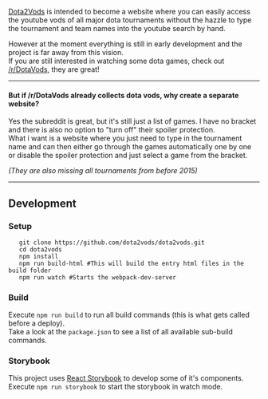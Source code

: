 [Dota2Vods](https://github.com/dota2vods/dota2vods) is intended to become a website where you can easily access the youtube vods of all major dota tournaments without the hazzle to type the tournament and team names into the youtube search by hand.

However at the moment everything is still in early development and the project is far away from this vision.  
If you are still interested in watching some dota games, check out [/r/DotaVods](https://www.reddit.com/r/DotaVods/), they are great!

--------------------------------------------------------------------------------

#### But if /r/DotaVods already collects dota vods, why create a separate website?
Yes the subreddit is great, but it's still just a list of games. I have no bracket and there is also no option to "turn off" their spoiler protection.  
What i want is a website where you just need to type in the tournament name and can then either go through the games automatically one by one or disable the spoiler protection and just select a game from the bracket.

*(They are also missing all tournaments from before 2015)*

--------------------------------------------------------------------------------

Development
-----------

### Setup
```shell
   git clone https://github.com/dota2vods/dota2vods.git
   cd dota2vods
   npm install
   npm run build-html #This will build the entry html files in the build folder
   npm run watch #Starts the webpack-dev-server
```

### Build
Execute `npm run build` to run all build commands (this is what gets called before a deploy).  
Take a look at the `package.json` to see a list of all available sub-build commands.

### Storybook
This project uses [React Storybook](https://getstorybook.io/) to develop some of it's components.  
Execute `npm run storybook` to start the storybook in watch mode.
